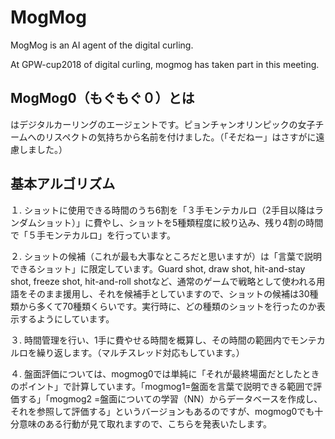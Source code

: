 # MogMog

MogMog is an AI agent of the digital curling.

At GPW-cup2018 of digital curling, mogmog has taken part in this meeting.


## MogMog0（もぐもぐ０）とは
はデジタルカーリングのエージェントです。ピョンチャンオリンピックの女子チームへのリスペクトの気持ちから名前を付けました。（「そだねー」はさすがに遠慮しました。）

## 基本アルゴリズム
１.	ショットに使用できる時間のうち6割を「３手モンテカルロ（2手目以降はランダムショット）」に費やし、ショットを5種類程度に絞り込み、残り4割の時間で「５手モンテカルロ」を行っています。

２.	ショットの候補（これが最も大事なところだと思いますが）は「言葉で説明できるショット」に限定しています。Guard shot, draw shot, hit-and-stay shot, freeze shot, hit-and-roll shotなど、通常のゲームで戦略として使われる用語をそのまま援用し、それを候補手としていますので、ショットの候補は30種類から多くて70種類くらいです。実行時に、どの種類のショットを行ったのか表示するようにしています。

３.	時間管理を行い、1手に費やせる時間を概算し、その時間の範囲内でモンテカルロを繰り返します。（マルチスレッド対応もしています。）

４.	盤面評価については、mogmog0では単純に「それが最終場面だとしたときのポイント」で計算しています。「mogmog1=盤面を言葉で説明できる範囲で評価する」「mogmog2 =盤面についての学習（NN）からデータベースを作成し、それを参照して評価する」というバージョンもあるのですが、mogmog0でも十分意味のある行動が見て取れますので、こちらを発表いたします。
